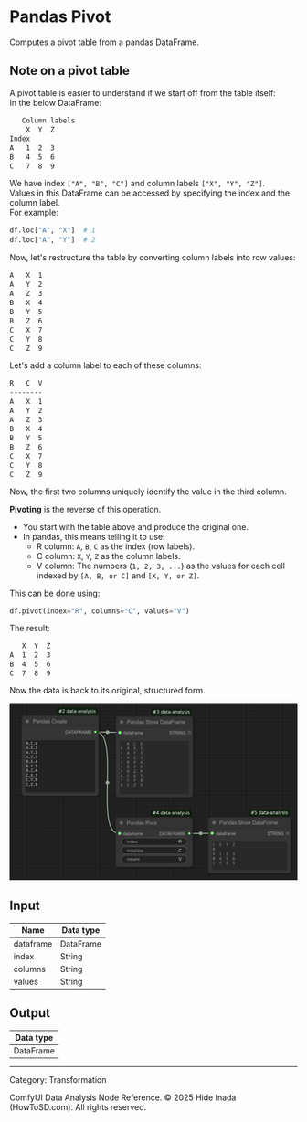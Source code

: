 # Pandas Pivot
Computes a pivot table from a pandas DataFrame.

## Note on a pivot table
A pivot table is easier to understand if we start off from the table itself:  
In the below DataFrame:

```
   Column labels
    X  Y  Z
Index
A   1  2  3
B   4  5  6
C   7  8  9
```

We have index `["A", "B", "C"]` and column labels `["X", "Y", "Z"]`.  
Values in this DataFrame can be accessed by specifying the index and the column label.  
For example:

```python
df.loc["A", "X"]  # 1
df.loc["A", "Y"]  # 2
```

Now, let's restructure the table by converting column labels into row values:

```
A   X  1
A   Y  2
A   Z  3
B   X  4
B   Y  5
B   Z  6
C   X  7
C   Y  8
C   Z  9
```

Let's add a column label to each of these columns:

```
R   C  V
--------
A   X  1
A   Y  2
A   Z  3
B   X  4
B   Y  5
B   Z  6
C   X  7
C   Y  8
C   Z  9
```

Now, the first two columns uniquely identify the value in the third column.

**Pivoting** is the reverse of this operation.  
- You start with the table above and produce the original one.  
- In pandas, this means telling it to use:
  - R column: `A`, `B`, `C` as the index (row labels).
  - C column: `X`, `Y`, `Z` as the column labels.
  - V column: The numbers (`1, 2, 3, ...`) as the values for each cell indexed by `[A, B, or C]` and `[X, Y, or Z]`.

This can be done using:

```python
df.pivot(index="R", columns="C", values="V")
```

The result:

```
   X  Y  Z
A  1  2  3
B  4  5  6
C  7  8  9
```

Now the data is back to its original, structured form.

![Pivot](../images/pivot.png)

## Input
| Name | Data type |
|---|---|
| dataframe | DataFrame |
| index | String |
| columns | String |
| values | String |

## Output
| Data type |
|---|
| DataFrame |

<HR>
Category: Transformation

ComfyUI Data Analysis Node Reference. © 2025 Hide Inada (HowToSD.com). All rights reserved.
